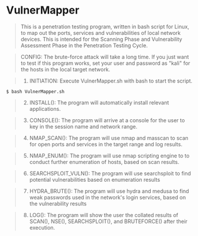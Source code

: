 # VulnerMapper

> This is a penetration testing program, written in bash script for Linux, to map out the ports, services and vulnerabilities of local network devices. This is intended for the Scanning Phase and Vulnerability Assessment Phase in the Penetration Testing Cycle.

> CONFIG: The brute-force attack will take a long time. If you just want to test if this program works, set your user and password as "kali" for the hosts in the local target network.

> 1. INITIATION: Execute VulnerMapper.sh with bash to start the script.

    $ bash VulnerMapper.sh

> 2. INSTALL(): The program will automatically install relevant applications.


> 3. CONSOLE(): The program will arrive at a console for the user to key in the session name and network range.


> 4. NMAP_SCAN(): The program will use nmap and masscan to scan for open ports and services in the target range and log results.


> 5. NMAP_ENUM(): The program will use nmap scripting engine to to conduct further enumeration of hosts, based on scan results.


> 6. SEARCHSPLOIT_VULN(): The program will use searchsploit to find potential vulnerabilities based on enumeration results


> 7. HYDRA_BRUTE(): The program will use hydra and medusa to find weak passwords used in the network's login services, based on the vulnerability results


> 8. LOG(): The program will show the user the collated results of SCAN(), NSE(), SEARCHSPLOIT(), and BRUTEFORCE() after their execution.

